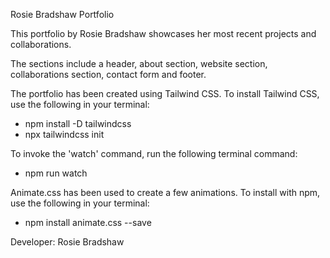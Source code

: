 Rosie Bradshaw Portfolio 

This portfolio by Rosie Bradshaw showcases her most recent projects and collaborations. 

The sections include a header, about section, website section, collaborations section, contact form and footer. 

The portfolio has been created using Tailwind CSS. To install Tailwind CSS, use the following in your terminal: 
- npm install -D tailwindcss
- npx tailwindcss init

To invoke the 'watch' command, run the following terminal command: 
- npm run watch

Animate.css has been used to create a few animations. To install with npm, use the following in your terminal: 
- npm install animate.css --save

Developer: Rosie Bradshaw